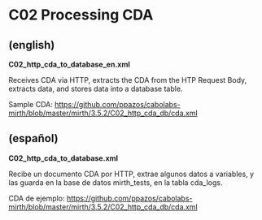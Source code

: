 # C02 Processing CDA

## (english)

**C02_http_cda_to_database_en.xml**

Receives CDA via HTTP, extracts the CDA from the HTP Request Body, extracts data, and stores data into a database table.

Sample CDA: https://github.com/ppazos/cabolabs-mirth/blob/master/mirth/3.5.2/C02_http_cda_db/cda.xml

## (español)

**C02_http_cda_to_database.xml**

Recibe un documento CDA por HTTP, extrae algunos datos a variables, y las guarda en la base de datos mirth_tests, en la tabla cda_logs.

CDA de ejemplo: https://github.com/ppazos/cabolabs-mirth/blob/master/mirth/3.5.2/C02_http_cda_db/cda.xml
